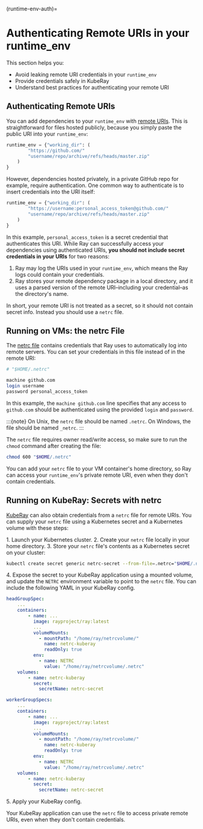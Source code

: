 (runtime-env-auth)=
# Authenticating Remote URIs in your runtime_env

This section helps you:

* Avoid leaking remote URI credentials in your `runtime_env`
* Provide credentials safely in KubeRay
* Understand best practices for authenticating your remote URI

## Authenticating Remote URIs

You can add dependencies to your `runtime_env` with [remote URIs](remote-uris). This is straightforward for files hosted publicly, because you simply paste the public URI into your `runtime_env`:

```python
runtime_env = {"working_dir": (
        "https://github.com/"
        "username/repo/archive/refs/heads/master.zip"
    )
}
```

However, dependencies hosted privately, in a private GitHub repo for example, require authentication. One common way to authenticate is to insert credentials into the URI itself:

```python
runtime_env = {"working_dir": (
        "https://username:personal_access_token@github.com/"
        "username/repo/archive/refs/heads/master.zip"
    )
}
```

In this example, `personal_access_token` is a secret credential that authenticates this URI. While Ray can successfully access your dependencies using authenticated URIs, **you should not include secret credentials in your URIs** for two reasons:

1. Ray may log the URIs used in your `runtime_env`, which means the Ray logs could contain your credentials.
2. Ray stores your remote dependency package in a local directory, and it uses a parsed version of the remote URI–including your credential–as the directory's name.

In short, your remote URI is not treated as a secret, so it should not contain secret info. Instead you should use a `netrc` file.

## Running on VMs: the netrc File

The [netrc file](https://www.gnu.org/software/inetutils/manual/html_node/The-_002enetrc-file.html) contains credentials that Ray uses to automatically log into remote servers. You can set your credentials in this file instead of in the remote URI:

```bash
# "$HOME/.netrc"

machine github.com
login username
password personal_access_token
```

In this example, the `machine github.com` line specifies that any access to `github.com` should be authenticated using the provided `login` and `password`.

:::{note}
On Unix, the `netrc` file should be named `.netrc`. On Windows, the
file should be named `_netrc`.
:::

The `netrc` file requires owner read/write access, so make sure to run the `chmod` command after creating the file:

```bash
chmod 600 "$HOME/.netrc"
```

You can add your `netrc` file to your VM container's home directory, so Ray can access your `runtime_env`'s private remote URI, even when they don't contain credentials.

## Running on KubeRay: Secrets with netrc

[KubeRay](https://ray-project.github.io/kuberay/) can also obtain credentials from a `netrc` file for remote URIs. You can supply your `netrc` file using a Kubernetes secret and a Kubernetes volume with these steps:

1\. Launch your Kubernetes cluster.
2\. Create your `netrc` file locally in your home directory.
3\. Store your `netrc` file's contents as a Kubernetes secret on your cluster:

```bash
kubectl create secret generic netrc-secret --from-file=.netrc="$HOME/.netrc"
```

4\. Expose the secret to your KubeRay application using a mounted volume, and update the `NETRC` environment variable to point to the `netrc` file. You can include the following YAML in your KubeRay config.

```yaml
headGroupSpec:
    ...
    containers:
        - name: ...
          image: rayproject/ray:latest
          ...
          volumeMounts:
            - mountPath: "/home/ray/netrcvolume/"
              name: netrc-kuberay
              readOnly: true
          env:
            - name: NETRC
              value: "/home/ray/netrcvolume/.netrc"
    volumes:
        - name: netrc-kuberay
          secret:
            secretName: netrc-secret

workerGroupSpecs:
    ...
    containers:
        - name: ...
          image: rayproject/ray:latest
          ...
          volumeMounts:
            - mountPath: "/home/ray/netrcvolume/"
              name: netrc-kuberay
              readOnly: true
          env:
            - name: NETRC
              value: "/home/ray/netrcvolume/.netrc"
    volumes:
        - name: netrc-kuberay
          secret:
            secretName: netrc-secret
```

5\. Apply your KubeRay config.

Your KubeRay application can use the `netrc` file to access private remote URIs, even when they don't contain credentials.
